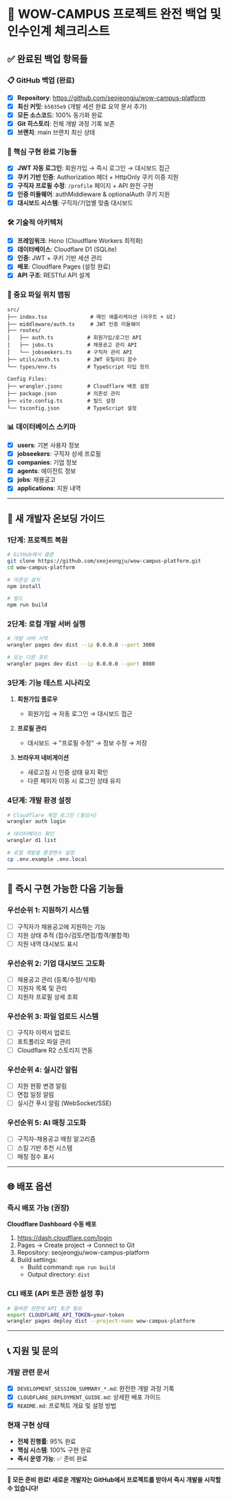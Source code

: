 # 🚀 WOW-CAMPUS 프로젝트 완전 백업 및 인수인계 체크리스트

## ✅ 완료된 백업 항목들

### 📋 GitHub 백업 (완료)
- [x] **Repository**: https://github.com/seojeongju/wow-campus-platform
- [x] **최신 커밋**: `b5035e9` (개발 세션 완료 요약 문서 추가)
- [x] **모든 소스코드**: 100% 동기화 완료
- [x] **Git 히스토리**: 전체 개발 과정 기록 보존
- [x] **브랜치**: main 브랜치 최신 상태

### 🔧 핵심 구현 완료 기능들
- [x] **JWT 자동 로그인**: 회원가입 → 즉시 로그인 → 대시보드 접근
- [x] **쿠키 기반 인증**: Authorization 헤더 + HttpOnly 쿠키 이중 지원
- [x] **구직자 프로필 수정**: `/profile` 페이지 + API 완전 구현
- [x] **인증 미들웨어**: authMiddleware & optionalAuth 쿠키 지원
- [x] **대시보드 시스템**: 구직자/기업별 맞춤 대시보드

### 🛠 기술적 아키텍처
- [x] **프레임워크**: Hono (Cloudflare Workers 최적화)
- [x] **데이터베이스**: Cloudflare D1 (SQLite)
- [x] **인증**: JWT + 쿠키 기반 세션 관리
- [x] **배포**: Cloudflare Pages (설정 완료)
- [x] **API 구조**: RESTful API 설계

### 📁 중요 파일 위치 맵핑
```
src/
├── index.tsx              # 메인 애플리케이션 (라우트 + UI)
├── middleware/auth.ts     # JWT 인증 미들웨어
├── routes/
│   ├── auth.ts           # 회원가입/로그인 API
│   ├── jobs.ts           # 채용공고 관리 API
│   └── jobseekers.ts     # 구직자 관리 API
├── utils/auth.ts         # JWT 유틸리티 함수
└── types/env.ts          # TypeScript 타입 정의

Config Files:
├── wrangler.jsonc        # Cloudflare 배포 설정
├── package.json          # 의존성 관리
├── vite.config.ts        # 빌드 설정
└── tsconfig.json         # TypeScript 설정
```

### 📊 데이터베이스 스키마
- [x] **users**: 기본 사용자 정보
- [x] **jobseekers**: 구직자 상세 프로필
- [x] **companies**: 기업 정보
- [x] **agents**: 에이전트 정보
- [x] **jobs**: 채용공고
- [x] **applications**: 지원 내역

---

## 🎯 새 개발자 온보딩 가이드

### 1단계: 프로젝트 복원
```bash
# GitHub에서 클론
git clone https://github.com/seojeongju/wow-campus-platform.git
cd wow-campus-platform

# 의존성 설치
npm install

# 빌드
npm run build
```

### 2단계: 로컬 개발 서버 실행
```bash
# 개발 서버 시작
wrangler pages dev dist --ip 0.0.0.0 --port 3000

# 또는 다른 포트
wrangler pages dev dist --ip 0.0.0.0 --port 8080
```

### 3단계: 기능 테스트 시나리오
1. **회원가입 플로우**
   - 회원가입 → 자동 로그인 → 대시보드 접근
   
2. **프로필 관리**
   - 대시보드 → "프로필 수정" → 정보 수정 → 저장
   
3. **브라우저 네비게이션**
   - 새로고침 시 인증 상태 유지 확인
   - 다른 페이지 이동 시 로그인 상태 유지

### 4단계: 개발 환경 설정
```bash
# Cloudflare 계정 로그인 (필요시)
wrangler auth login

# 데이터베이스 확인
wrangler d1 list

# 로컬 개발용 환경변수 설정
cp .env.example .env.local
```

---

## 🔄 즉시 구현 가능한 다음 기능들

### 우선순위 1: 지원하기 시스템
- [ ] 구직자가 채용공고에 지원하는 기능
- [ ] 지원 상태 추적 (접수/검토/면접/합격/불합격)
- [ ] 지원 내역 대시보드 표시

### 우선순위 2: 기업 대시보드 고도화
- [ ] 채용공고 관리 (등록/수정/삭제)
- [ ] 지원자 목록 및 관리
- [ ] 지원자 프로필 상세 조회

### 우선순위 3: 파일 업로드 시스템
- [ ] 구직자 이력서 업로드
- [ ] 포트폴리오 파일 관리
- [ ] Cloudflare R2 스토리지 연동

### 우선순위 4: 실시간 알림
- [ ] 지원 현황 변경 알림
- [ ] 면접 일정 알림
- [ ] 실시간 푸시 알림 (WebSocket/SSE)

### 우선순위 5: AI 매칭 고도화
- [ ] 구직자-채용공고 매칭 알고리즘
- [ ] 스킬 기반 추천 시스템
- [ ] 매칭 점수 표시

---

## 🌐 배포 옵션

### 즉시 배포 가능 (권장)
**Cloudflare Dashboard 수동 배포**
1. https://dash.cloudflare.com/login
2. Pages → Create project → Connect to Git
3. Repository: seojeongju/wow-campus-platform
4. Build settings:
   - Build command: `npm run build`
   - Output directory: `dist`

### CLI 배포 (API 토큰 권한 설정 후)
```bash
# 올바른 권한의 API 토큰 필요
export CLOUDFLARE_API_TOKEN=your-token
wrangler pages deploy dist --project-name wow-campus-platform
```

---

## 📞 지원 및 문의

### 개발 관련 문서
- [x] `DEVELOPMENT_SESSION_SUMMARY_*.md`: 완전한 개발 과정 기록
- [x] `CLOUDFLARE_DEPLOYMENT_GUIDE.md`: 상세한 배포 가이드
- [x] `README.md`: 프로젝트 개요 및 설정 방법

### 현재 구현 상태
- **전체 진행률**: 95% 완료
- **핵심 시스템**: 100% 구현 완료
- **즉시 운영 가능**: ✅ 준비 완료

---

**🎉 모든 준비 완료! 새로운 개발자는 GitHub에서 프로젝트를 받아서 즉시 개발을 시작할 수 있습니다!**
